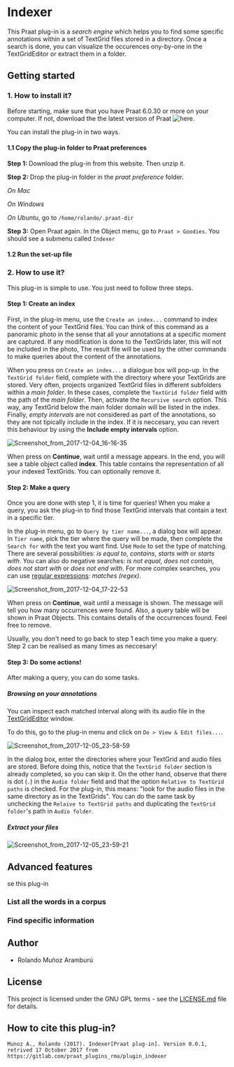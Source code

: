 # Indexer

This Praat plug-in is a *search engine* which helps you to find some specific annotations within a set of TextGrid files stored in a directory. 
Once a search is done, you can visualize the occurences ony-by-one in the TextGridEditor or extract them in a folder.

## Getting started

### 1. How to install it?

Before starting, make sure that you have Praat 6.0.30 or more on your computer. If not, download the the latest version of Praat ![here](http://www.fon.hum.uva.nl/praat). 

You can install the plug-in in two ways. 

#### 1.1 Copy the plug-in folder to Praat preferences

**Step 1:** Download the plug-in from this website. Then unzip it. 

**Step 2:** Drop the plug-in folder in the *praat preference* folder.

*On Mac* 

*On Windows*

*On Ubuntu*, go to `/home/rolando/.praat-dir`

**Step 3:** Open Praat again. In the Object menu, go to `Praat > Goodies`. You should see a submenu called `Indexer` 

#### 1.2 Run the set-up file



### 2. How to use it?

This plug-in is simple to use. You just need to follow three steps.

#### Step 1: Create an index

First, in the plug-in menu, use the `Create an index...` command to index the content of your TextGrid files. 
You can think of this command as a panoramic photo in the sense that all your annotations at a specific moment are captured. 
If any modification is done to the TextGrids later, this will not be included in the photo, 
The result file will be used by the other commands to make queries about the content of the annotations. 

When you press on `Create an index...` a dialogue box will pop-up. 
In the `TextGrid folder` field, complete with the directory where your TextGrids are stored. 
Very often, projects organized TextGrid files in different subfolders within a *main folder*.
In these cases, complete the `TextGrid folder` field with the path of the *main folder*.
Then, activate the `Recursive search` option. This way, any TextGrid below the main folder domain will be listed in the index.<br>
Finally, *empty intervals* are not considered as part of the annotations, so they are not tipically include in the index. 
If it is neccesary, you can revert this behaviour by using the **Include empty intervals** option.

![Screenshot_from_2017-12-04_16-16-35](/uploads/47a4971af56b7f6ad25f576382d4e5d5/Screenshot_from_2017-12-04_16-16-35.png)

When press on **Continue**, wait until a message appears. 
In the end, you will see a table object called **index**.
This table contains the representation of all your indexed TextGrids. You can optionally remove it.

#### Step 2: Make a query

Once you are done with step 1, it is time for queries! 
When you make a query, you ask the plug-in to find those TextGrid intervals that contain a text in a specific tier. 

In the plug-in menu, go to `Query by tier name...`, a dialog box will appear.
In `Tier name`, pick the tier where the query will be made, then complete the `Search for` with the text you want find.
Use `Mode` to set the type of matching. There are several possibilities: *is equal to*, *contains*, *starts with* or *starts with*. 
You can also do negative searches: *is not equal*, *does not contain*, *does not start with* or *does not end with*. 
For more complex searches, you can use [regular expressions](http://www.fon.hum.uva.nl/praat/manual/Regular_expressions.html): *matches (regex)*.

![Screenshot_from_2017-12-04_17-22-53](/uploads/6e308dcaca58ca27bce02153c619146f/Screenshot_from_2017-12-04_17-22-53.png)

When press on **Continue**, wait until a message is shown.
The message will tell you how many occurrences were found. 
Also, a query table will be shown in Praat Objects.
This contains details of the occurrences found. Feel free to remove.

Usually, you don't need to go back to step 1 each time you make a query. Step 2 can be realised as many times as neccesary!

#### Step 3: Do some actions!

After making a query, you can do some tasks.

##### Browsing on your annotations

You can inspect each matched interval along with its audio file in the [TextGridEditor](http://www.fon.hum.uva.nl/praat/manual/TextGridEditor.html) window.

To do this, go to the plug-in menu and click on `Do > View & Edit files...`.

![Screenshot_from_2017-12-05_23-58-59](/uploads/b0eb3d562674aab282c6a0e2bbddd1cb/Screenshot_from_2017-12-05_23-58-59.png)

In the dialog box, enter the directories where your TextGrid and audio files are stored.
Before doing this, notice that the `TextGrid folder` section is already completed, so you can skip it. 
On the other hand, observe that there is dot (`.`) in the `Audio folder` field and that the option `Relative to TextGrid paths` is checked. 
For the plug-in, this means:  "look for the audio files in the same directory as in the TextGrids".
You can do the same task by unchecking the `Relaive to TextGrid paths` and duplicating the `TextGrid folder`'s path in `Audio folder`.

##### Extract your files

![Screenshot_from_2017-12-05_23-59-21](/uploads/bf2053af32cf00dfe8c0c7617a657152/Screenshot_from_2017-12-05_23-59-21.png)

## Advanced features


se this plug-in

### List all the words in a corpus

### Find specific information

## Author

- Rolando Muñoz Aramburú

## License

This project is licensed under the GNU GPL terms - see the [LICENSE.md](https://gitlab.com/praat_plugins_rma/plugin_tokenizer/blob/master/LICENSE)
 file for details.

## How to cite this plug-in?

`Munoz A., Rolando (2017). Indexer[Praat plug-in]. Version 0.0.1, retrived 17 October 2017 from https://gitlab.com/praat_plugins_rma/plugin_indexer`

